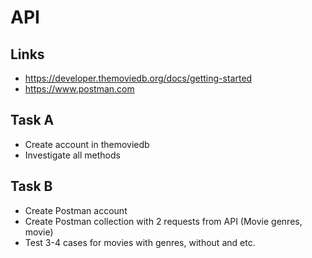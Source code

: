 # API

## Links

- https://developer.themoviedb.org/docs/getting-started
- https://www.postman.com

## Task A

- Create account in themoviedb
- Investigate all methods

## Task B

- Create Postman account
- Create Postman collection with 2 requests from API (Movie genres, movie)
- Test 3-4 cases for movies with genres, without and etc.
